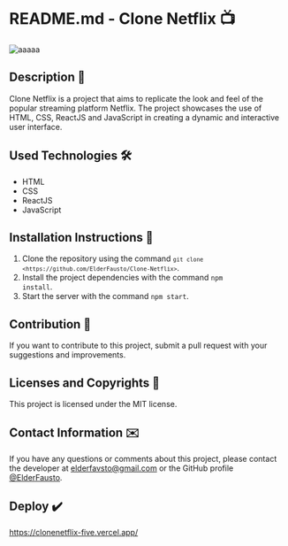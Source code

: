 # README.md - Clone Netflix 📺
![aaaaa](https://user-images.githubusercontent.com/85243693/179553786-8f617f26-f49a-4e5d-814f-da54ec246893.gif)
## Description 📜
Clone Netflix is a project that aims to replicate the look and feel of the popular streaming platform Netflix. The project showcases the use of HTML, CSS, ReactJS and JavaScript in creating a dynamic and interactive user interface.

## Used Technologies 🛠️
- HTML
- CSS
- ReactJS
- JavaScript

## Installation Instructions 📎
1. Clone the repository using the command <code>`git clone <https://github.com/ElderFausto/Clone-Netflix>`</code>.
2. Install the project dependencies with the command <code>npm install</code>.
3. Start the server with the command <code>npm start</code>.

## Contribution 🤝
If you want to contribute to this project, submit a pull request with your suggestions and improvements.

## Licenses and Copyrights 📰
This project is licensed under the MIT license.

## Contact Information ✉️
If you have any questions or comments about this project, please contact the developer at elderfavsto@gmail.com or the GitHub profile <a href="https://github.com/ElderFausto">@ElderFausto</a>.

## Deploy ✔️
https://clonenetflix-five.vercel.app/
